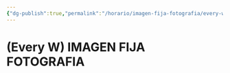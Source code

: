 ```yaml
---
{"dg-publish":true,"permalink":"/horario/imagen-fija-fotografia/every-w-imagen-fija-fotografia/","title":"IMAGEN FIJA FOTOGRAFIA","created":"2023-03-22T09:17:18.115-05:00","updated":"2023-03-23T01:32:37.899-05:00"}
---
```


# (Every W) IMAGEN FIJA FOTOGRAFIA
